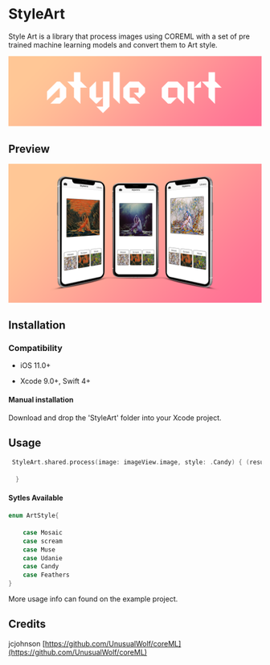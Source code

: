 # StyleArt
Style Art is a library that process images using COREML with a set of pre trained machine learning models and convert them to Art style.

<img src="./Asset/art.png?raw=true">

## Preview
<img src="./Asset/preview.png?raw=true">

## Installation

### Compatibility

-  iOS 11.0+ 

- Xcode 9.0+, Swift 4+

#### Manual installation
Download and drop the 'StyleArt' folder into your Xcode project. 

## Usage

```swift
 StyleArt.shared.process(image: imageView.image, style: .Candy) { (result) in
            
  }
```
#### Sytles Available
```swift
enum ArtStyle{
    
    case Mosaic
    case scream
    case Muse
    case Udanie
    case Candy
    case Feathers
}
```
More usage info can found on the example project.

## Credits
jcjohnson
[https://github.com/UnusualWolf/coreML](https://github.com/UnusualWolf/coreML)


